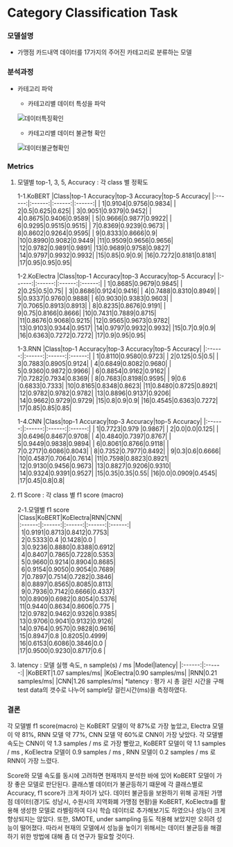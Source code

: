 # Category Classification Task

### 모델설명
- 가맹점 카드내역 데이터를 17가지의 주어진 카테고리로 분류하는 모델

### 분석과정
- 카테고리 파악
	- 카테고리별 데이터 특성을 파악
	
	![데이터특징확인](./데이터특징확인.png)
	
	- 카테고리별 데이터 불균형 확인
	
	![데이터불균형확인](./데이터불균형확인.png)

### Metrics
1. 모델별 top-1, 3, 5, Accuracy : 각 class 별 정확도

	1-1.KoBERT
	|Class|top-1 Accuracy|top-3 Accuracy|top-5 Accuracy|
	|:------:|:------:|:------:|:------:|
	| 1|0.9104|0.9756|0.9834|
	| 2|0.5|0.625|0.625|
	| 3|0.9051|0.9379|0.9452|
	| 4|0.8675|0.9406|0.9589|
	| 5|0.9666|0.9877|0.9922|
	| 6|0.9295|0.9515|0.9515|
	| 7|0.8369|0.9239|0.9673|
	| 8|0.8602|0.9264|0.9595|
	| 9|0.8333|0.8666|0.9|
	|10|0.8990|0.9082|0.9449|
	|11|0.9509|0.9656|0.9656|
	|12|0.9782|0.9891|0.9891|
	|13|0.9689|0.9758|0.9827|
	|14|0.9797|0.9932|0.9932|
	|15|0.85|0.9|0.9|
	|16|0.7272|0.8181|0.8181|
	|17|0.95|0.95|0.95|	


	1-2.KoElectra
	|Class|top-1 Accuracy|top-3 Accuracy|top-5 Accuracy|
	|:------:|:------:|:------:|:------:|
	| 1|0.8685|0.9679|0.9845|
	| 2|0.25|0.5|0.75|
	| 3|0.8686|0.9124|0.9416|
	| 4|0.7488|0.8310|0.8949|
	| 5|0.9337|0.9760|0.9888|
	| 6|0.9030|0.9383|0.9603|
	| 7|0.7065|0.8913|0.8913|
	| 8|0.8235|0.8676|0.9191|
	| 9|0.75|0.8166|0.8666|
	|10|0.7431|0.7889|0.8715|
	|11|0.8676|0.9068|0.9215|
	|12|0.9565|0.9673|0.9782|
	|13|0.9103|0.9344|0.9517|
	|14|0.9797|0.9932|0.9932|
	|15|0.7|0.9|0.9|
	|16|0.6363|0.7272|0.7272|
	|17|0.9|0.95|0.95|


	1-3.RNN
	|Class|top-1 Accuracy|top-3 Accuracy|top-5 Accuracy|
	|:------:|:------:|:------:|:------:|
	| 1|0.8110|0.9580|0.9723|
	| 2|0.125|0.5|0.5|
	| 3|0.7883|0.8905|0.9124|
	| 4|0.6849|0.8082|0.9680|
	| 5|0.9360|0.9872|0.9966|
	| 6|0.8854|0.9162|0.9162|
	| 7|0.7282|0.7934|0.8369|
	| 8|0.7683|0.8198|0.9595|
	| 9|0.6	  |0.6833|0.7333|
	|10|0.8165|0.8348|0.8623|
	|11|0.8480|0.8725|0.8921|
	|12|0.9782|0.9782|0.9782|
	|13|0.8896|0.9137|0.9206|
	|14|0.9662|0.9729|0.9729|
	|15|0.8|0.9|0.9|
	|16|0.4545|0.6363|0.7272|
	|17|0.85|0.85|0.85|


	1-4.CNN
	|Class|top-1 Accuracy|top-3 Accuracy|top-5 Accuracy|
	|:------:|:------:|:------:|:------:|
	| 1|0.7723|0.979 |0.9867|
	| 2|0.0|0.0|0.125|
	| 3|0.6496|0.8467|0.9708|
	| 4|0.4840|0.7397|0.8767|
	| 5|0.9449|0.9838|0.9894|
	| 6|0.8061|0.8766|0.9118|
	| 7|0.2717|0.6086|0.8043|
	| 8|0.7352|0.7977|0.8492|
	| 9|0.3|0.6|0.6666|
	|10|0.4587|0.7064|0.7614|
	|11|0.7598|0.8823|0.8921|
	|12|0.9130|0.9456|0.9673|
	|13|0.8827|0.9206|0.9310|
	|14|0.9324|0.9391|0.9527|
	|15|0.35|0.35|0.55|
	|16|0.0|0.0909|0.4545|
	|17|0.45|0.8|0.8|


2. f1 Score : 각 class 별 f1 score (macro)
	
	2-1.모델별 f1 score   
	|Class|KoBERT|KoElectra|RNN|CNN|   
	|:------:|:------:|:------:|:------:|:------:|     
	| 1|0.9191|0.8713|0.8412|0.7753|                
	| 2|0.5333|0.4   |0.1428|0.0   |                
	| 3|0.9236|0.8880|0.8388|0.6912|                
	| 4|0.8407|0.7865|0.7228|0.5353|                
	| 5|0.9660|0.9214|0.8904|0.8685|                
	| 6|0.9154|0.9050|0.9054|0.7689|                
	| 7|0.7897|0.7514|0.7282|0.3846|                
	| 8|0.8897|0.8565|0.8085|0.8113|                
	| 9|0.7936|0.7142|0.6666|0.4337|                
	|10|0.8909|0.6982|0.8054|0.5376|                
	|11|0.9440|0.8634|0.8606|0.775 |                
	|12|0.9782|0.9462|0.9326|0.9385|                
	|13|0.9706|0.9041|0.9132|0.9126|                
	|14|0.9764|0.9570|0.9828|0.9616|                
	|15|0.8947|0.8   |0.8205|0.4999|                
	|16|0.6153|0.6086|0.3846|0.0   |                
	|17|0.9500|0.9230|0.8717|0.6   |                
	


3. latency : 모델 실행 속도, n sample(s) / ms
	|Model|latency|
	|:------:|:------:|
	|KoBERT|1.07 samples/ms|
	|KoElectra|0.90 samples/ms|
	|RNN|0.21 samples/ms|
	|CNN|1.26 samples/ms|
*latency : 평가 시 총 걸린 시간을 구해 test data의 갯수로 나누어 sample당 걸린시간(ms)을 측정하였다. 

### 결론
각 모델별 f1 score(macro) 는 KoBERT 모델이 약 87%로 가장 높았고,  Electra 모델이 약 81%, RNN 모델 약 77%, CNN 모델 약 60%로 CNN이 가장 낮았다.
각 모델별 속도는 CNN이 약 1.3 samples / ms 로 가장 빨랐고, KoBERT 모델이 약 1.1 samples / ms , KoElectra 모델이 0.9 samples / ms , RNN 모델이 0.2 samples / ms 로 RNN이 가장 느렸다.

Score와 모델 속도를 동시에 고려하면 현재까지 분석한 바에 있어 KoBERT 모델이 가장 좋은 모델로 판단된다. 
클래스별 데이터가 불균등하기 떄문에 각 클래스별로 Accuracy, f1 score가 크게 차이가 났다. 데이터 불균등을 보완하기 위해 공개된 가맹점 데이터(경기도 성남시, 수원시의 지역화폐 가맹점 현황)을 KoBERT, KoElectra를 활용해 생성한 모델로 라벨링하여 다시 학습 데이터로 추가해보기도 하였으나 성능이 크게 향상되지는 않았다. 또한, SMOTE, under sampling 등도 적용해 보았지만 오히려 성능이 떨어졌다. 따라서 현재의 모델에서 성능을 높이기 위해서는 데이터 불균등을 해결하기 위한 방법에 대해 좀 더 연구가 필요할 것이다.
